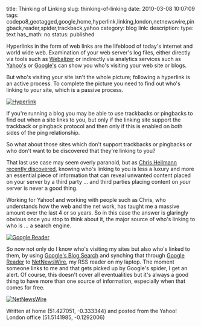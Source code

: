 title: Thinking of Linking
slug: thinking-of-linking
date: 2010-03-08 10:07:09
tags: codepo8,geotagged,google,home,hyperlink,linking,london,netnewswire,pingback,reader,spider,trackback,yahoo
category: blog
link: 
description: 
type: text
has_math: no
status: published

Hyperlinks in the form of web links are the lifeblood of today's internet and world wide web. Examination of your web server's log files, either directly via tools such as [Webalizer](https://www.mrunix.net/webalizer/ "https://www.mrunix.net/webalizer/") or indirectly via analytics services such as [Yahoo's](https://web.analytics.yahoo.com/ "https://web.analytics.yahoo.com/") or [Google's](https://www.google.com/analytics "https://www.google.com/analytics") can show you who's visiting your web site or blogs.

But who's visiting your site isn't the whole picture; following a hyperlink is an active process. To complete the picture you need to find out who's linking to your site, which is a passive process.

[![Hyperlink](https://farm4.static.flickr.com/3215/2724584286_3089abf569_d.jpg)](https://www.flickr.com/photos/anderspace/2724584286/ "Hyperlink")

If you're running a blog you may be able to use trackbacks or pingbacks to find out when a site links to you, but only if the linking site support the trackback or pingback protocol and then only if this is enabled on both sides of the ping relationship.

So what about those sites which don't support trackbacks or pingbacks or who don't want to be discovered that they're linking to you?

<!-- TEASER_END -->

That last use case may seem overly paranoid, but as [Chris Heilmann](https://twitter.com/codepo8 "https://twitter.com/codepo8") [recently discovered](https://www.wait-till-i.com/2010/03/03/h4xx0r3d-how-i-found-out-that-i-am-running-a-spam-blog/ "https://www.wait-till-i.com/2010/03/03/h4xx0r3d-how-i-found-out-that-i-am-running-a-spam-blog/"), knowing who's linking to you is less a luxury and more an essential piece of information that can reveal unwanted content placed on your server by a third party ... and third parties placing content on *your* server is never a good thing.

Working for Yahoo! and working with people such as Chris, who understands how the web and the net work, has taught me a massive amount over the last 4 or so years. So in this case the answer is glaringly obvious once you stop to think about it, the major source of who's linking to who is ... a search engine.

[![Google Reader](/wp-content/uploads/2010/03/Google-Reader-300x221.jpg "Google Reader")](/wp-content/uploads/2010/03/Google-Reader.jpg "/wp-content/uploads/2010/03/Google-Reader.jpg")

So now not only do I know who's visiting my sites but also who's linked to them, by using [Google's Blog Search](https://blogsearch.google.com/blogsearch?hl=en&scoring=d&q=link:/&ie=ISO-8859-1&num=10 "https://blogsearch.google.com/blogsearch?hl=en&scoring=d&q=link:/&ie=ISO-8859-1&num=10") and synching that through [Google Reader](https://www.google.com/reader/ "https://www.google.com/reader/") to [NetNewsWire](https://www.newsgator.com/INDIVIDUALS/NETNEWSWIRE/ "https://www.newsgator.com/INDIVIDUALS/NETNEWSWIRE/"), my RSS reader on my laptop. The moment someone links to me and that gets picked up by Google's spider, I get an alert. Of course, this doesn't cover all eventualities but it's always a good thing to have more than one source of information, especially when that comes for free.

[![NetNewsWire](/wp-content/uploads/2010/03/NetNewsWire-300x234.jpg "NetNewsWire")](/wp-content/uploads/2010/03/NetNewsWire.jpg "/wp-content/uploads/2010/03/NetNewsWire.jpg")


Written at home (51.427051, -0.333344) and posted from the Yahoo! London office (51.5141985, -0.1292006)

